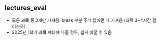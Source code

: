 ## lectures_eval 
- 모든 과목 중 3개만 가져옴. break 부분 주석 없애면 다 가져옴 (대략 3~4시간 걸리는듯)
- 2025년 1학기 과목 에타에 나올 경우, 쉽게 바꿀 수 있음
